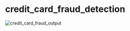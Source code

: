 # credit_card_fraud_detection

![credit_card_fraud_output](https://user-images.githubusercontent.com/109900001/225007539-f5ea2a6a-38ca-43ea-9614-c1d7ce008ef4.png)

